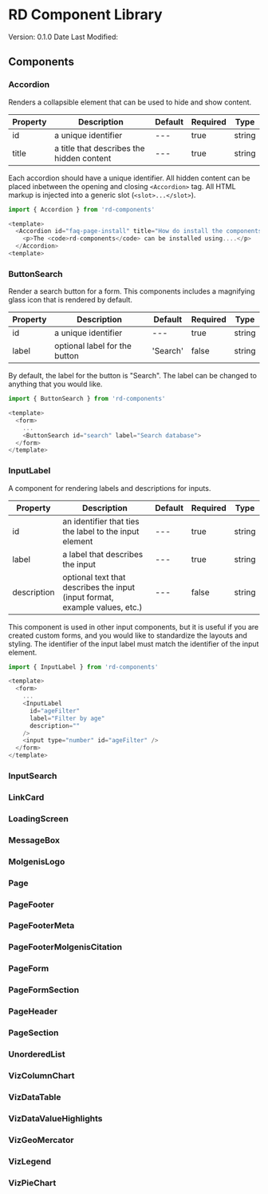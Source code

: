 # RD Component Library

Version: 0.1.0
Date Last Modified:

## Components

### Accordion

Renders a collapsible element that can be used to hide and show content.

| Property         | Description                                       | Default        | Required        | Type          |
|------------------|---------------------------------------------------|----------------|-----------------|---------------|
| id               | a unique identifier                               | ---            | true            | string        |
| title            | a title that describes the hidden content         | ---            | true            | string        |

Each accordion should have a unique identifier. All hidden content can be placed inbetween the opening and closing `<Accordion>` tag. All HTML markup is injected into a generic slot (`<slot>...</slot>`).

```js
import { Accordion } from 'rd-components'

<template>
  <Accordion id="faq-page-install" title="How do install the components library?">
    <p>The <code>rd-components</code> can be installed using....</p>
  </Accordion>
<template>
```

### ButtonSearch

Render a search button for a form. This components includes a magnifying glass icon that is rendered by default.

| Property           | Description                             | Default            | Required          | Type            |
|--------------------|-----------------------------------------|--------------------|-------------------|-----------------|
| id                 | a unique identifier                     | ---                | true              | string          |
| label              | optional label for the button           | 'Search'           | false             | string          |

By default, the label for the button is "Search". The label can be changed to anything that you would like.

```js
import { ButtonSearch } from 'rd-components'

<template>
  <form>
    ...
    <ButtonSearch id="search" label="Search database">
  </form>
</template>
```

### InputLabel

A component for rendering labels and descriptions for inputs.

| Property    | Description                                                                 | Default | Required | Type   |
|-------------|-----------------------------------------------------------------------------|---------|----------|--------|
| id          | an identifier that ties the label to the input element                      | ---     | true     | string |
| label       | a label that describes the input                                            | ---     | true     | string |
| description | optional text that describes the input (input format, example values, etc.) | ---     | false    | string |

This component is used in other input components, but it is useful if you are created custom forms, and you would like to standardize the layouts and styling. The identifier of the input label must match the identifier of the input element.

```js
import { InputLabel } from 'rd-components'

<template>
  <form>
    ...
    <InputLabel
      id="ageFilter"
      label="Filter by age"
      description=""
    />
    <input type="number" id="ageFilter" />
  </form>
</template>
```

### InputSearch

### LinkCard

### LoadingScreen

### MessageBox

### MolgenisLogo

### Page

### PageFooter

### PageFooterMeta

### PageFooterMolgenisCitation

### PageForm

### PageFormSection

### PageHeader

### PageSection

### UnorderedList

### VizColumnChart

### VizDataTable

### VizDataValueHighlights

### VizGeoMercator

### VizLegend

### VizPieChart
